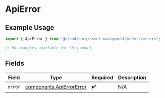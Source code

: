 # ApiError

## Example Usage

```typescript
import { ApiError } from "@cloudinary/asset-management/models/errors";

// No examples available for this model
```

## Fields

| Field                                                                | Type                                                                 | Required                                                             | Description                                                          |
| -------------------------------------------------------------------- | -------------------------------------------------------------------- | -------------------------------------------------------------------- | -------------------------------------------------------------------- |
| `error`                                                              | [components.ApiErrorError](../../models/components/apierrorerror.md) | :heavy_check_mark:                                                   | N/A                                                                  |